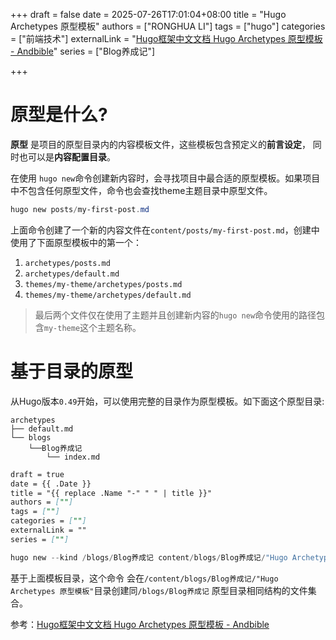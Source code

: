 +++
draft = false
date = 2025-07-26T17:01:04+08:00
title = "Hugo Archetypes 原型模板"
authors = ["RONGHUA LI"]
tags = ["hugo"]
categories = ["前端技术"]
externalLink = "[Hugo框架中文文档 Hugo Archetypes 原型模板 - Andbible](https://www.andbible.com/post/hugo-content-management-archetypes/)"
series = ["Blog养成记"]

+++

#  原型是什么?

**原型** 是项目的原型目录内的内容模板文件，这些模板包含预定义的**前言设定**， 同时也可以是**内容配置目录**。

在使用 `hugo new`命令创建新内容时，会寻找项目中最合适的原型模板。如果项目中不包含任何原型文件，命令也会查找theme主题目录中原型文件。

```powershell
hugo new posts/my-first-post.md
```

上面命令创建了一个新的内容文件在`content/posts/my-first-post.md`，创建中使用了下面原型模板中的第一个：

1. `archetypes/posts.md`
2. `archetypes/default.md`
3. `themes/my-theme/archetypes/posts.md`
4. `themes/my-theme/archetypes/default.md`

> 最后两个文件仅在使用了主题并且创建新内容的`hugo new`命令使用的路径包含`my-theme`这个主题名称。

# 基于目录的原型

从Hugo版本`0.49`开始，可以使用完整的目录作为原型模板。如下面这个原型目录:

```
archetypes
├── default.md
└── blogs
	└──Blog养成记
	    └── index.md
```

```markdown
draft = true
date = {{ .Date }}
title = "{{ replace .Name "-" " " | title }}"
authors = [""]
tags = [""]
categories = [""]
externalLink = ""
series = [""]
```

```powershell
hugo new --kind /blogs/Blog养成记 content/blogs/Blog养成记/"Hugo Archetypes 原型模板"
```

基于上面模板目录，这个命令 会在`/content/blogs/Blog养成记/"Hugo Archetypes 原型模板"`目录创建同`/blogs/Blog养成记` 原型目录相同结构的文件集合。



参考：[Hugo框架中文文档 Hugo Archetypes 原型模板 - Andbible](https://www.andbible.com/post/hugo-content-management-archetypes/)
